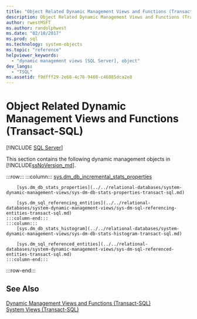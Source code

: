 ```yaml
---
title: "Object Related Dynamic Management Views and Functions (Transact-SQL)"
description: Object Related Dynamic Management Views and Functions (Transact-SQL)
author: rwestMSFT
ms.author: randolphwest
ms.date: "02/10/2017"
ms.prod: sql
ms.technology: system-objects
ms.topic: "reference"
helpviewer_keywords:
  - "dynamic management views [SQL Server], object"
dev_langs:
  - "TSQL"
ms.assetid: f9dfff29-2e68-4c76-9460-c46085dca2e8
---
```

# Object Related Dynamic Management Views and Functions (Transact-SQL)
[!INCLUDE [SQL Server](../../includes/applies-to-version/sqlserver.md)]

  This section contains the following dynamic management objects in [!INCLUDE[ssNoVersion_md](../../includes/ssnoversion-md.md)].  

:::row:::
    :::column:::
        [sys.dm_db_incremental_stats_properties](../../relational-databases/system-dynamic-management-views/sys-dm-db-incremental-stats-properties-transact-sql.md)

        [sys.dm_db_stats_properties](../../relational-databases/system-dynamic-management-views/sys-dm-db-stats-properties-transact-sql.md)

        [sys.dm_sql_referencing_entities](../../relational-databases/system-dynamic-management-views/sys-dm-sql-referencing-entities-transact-sql.md)
    :::column-end:::
    :::column:::
        [sys.dm_db_stats_histogram](../../relational-databases/system-dynamic-management-views/sys-dm-db-stats-histogram-transact-sql.md)

        [sys.dm_sql_referenced_entities](../../relational-databases/system-dynamic-management-views/sys-dm-sql-referenced-entities-transact-sql.md)
    :::column-end:::
:::row-end:::

## See Also  
 [Dynamic Management Views and Functions &#40;Transact-SQL&#41;](~/relational-databases/system-dynamic-management-views/system-dynamic-management-views.md)   
 [System Views &#40;Transact-SQL&#41;](../../t-sql/language-reference.md)  
  
